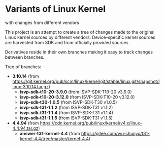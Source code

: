# Variants of Linux Kernel
with changes from different vendors

This project is an attempt to create a tree of changes made to the original
Linux kernel sources by different vendors. Device-specific kernel sources are
harvested from SDK and from officially provided sources.

Derivatives reside in their own branches making it easy to track changes between
branches.

Tree of branches:
- __3.10.14__ (from https://git.kernel.org/pub/scm/linux/kernel/git/stable/linux.git/snapshot/linux-3.10.14.tar.gz)
  - __isvp-sdk-t10-20-3.9.0__ (from ISVP-SDK-T10-20 v3.9.0)
  - __isvp-sdk-t10-20-3.12.0__ (from ISVP-SDK-T10-20 v3.12.0)
  - __isvp-sdk-t30-1.0.5__ (from ISVP-SDK-T30 v1.0.5)
  - __isvp-sdk-t31-1.1.2__ (from ISVP-SDK-T31 v1.1.2)
  - __isvp-sdk-t31-1.1.4__ (from ISVP-SDK-T31 v1.1.4)
  - __isvp-sdk-t31-1.1.5__ (from ISVP-SDK-T31 v1.1.5)
- __4.4.94__ (from https://cdn.kernel.org/pub/linux/kernel/v4.x/linux-4.4.94.tar.gz)
  - __answer-t31-kernel-4.4__ (from https://gitee.com/wu-chunyu/t31-kernel-4.4/tree/master/kernel-4.4)
